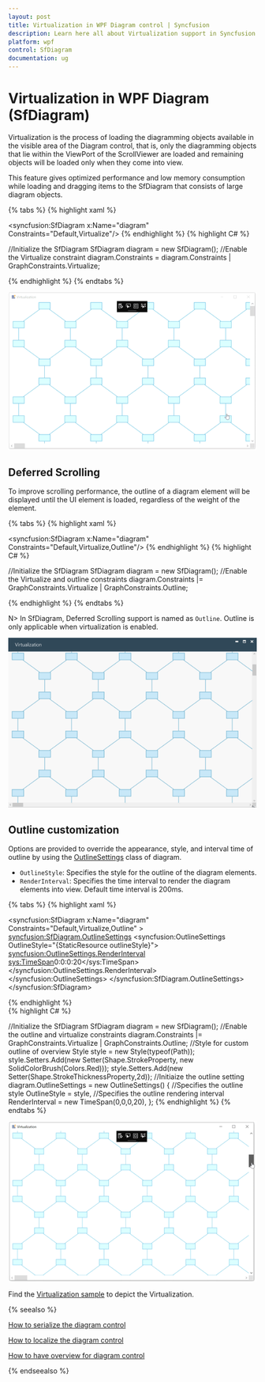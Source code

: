 ```yaml
---
layout: post
title: Virtualization in WPF Diagram control | Syncfusion
description: Learn here all about Virtualization support in Syncfusion WPF Diagram (SfDiagram) control and more.
platform: wpf
control: SfDiagram
documentation: ug
---
```


# Virtualization in WPF Diagram (SfDiagram)

Virtualization is the process of loading the diagramming objects available in the visible area of the Diagram control, that is, only the diagramming objects that lie within the ViewPort of the ScrollViewer are loaded and remaining objects will be loaded only when they come into view. 

This feature gives optimized performance and low memory consumption while loading and dragging items to the SfDiagram that consists of large diagram objects.

{% tabs %}
{% highlight xaml %}
<!--Initialize the SfDiagram and enable the virtualize constraint-->
<syncfusion:SfDiagram x:Name="diagram" Constraints="Default,Virtualize"/>
{% endhighlight %}
{% highlight C# %}

//Initialize the SfDiagram
SfDiagram diagram = new SfDiagram();
//Enable the Virtualize constraint
diagram.Constraints = diagram.Constraints | GraphConstraints.Virtualize;

{% endhighlight %}
{% endtabs %}

![Virtualization](Virtualization_images/Virtualize.gif)

## Deferred Scrolling

To improve scrolling performance, the outline of a diagram element will be displayed until the UI element is loaded, regardless of the weight of the element. 

{% tabs %}
{% highlight xaml %}
<!--Initialize the SfDiagram and enable the virtualize and outline constraint-->
<syncfusion:SfDiagram x:Name="diagram" Constraints="Default,Virtualize,Outline"/>
{% endhighlight %}
{% highlight C# %}

//Initialize the SfDiagram
SfDiagram diagram = new SfDiagram();
//Enable the Virtualize and outline constraints
diagram.Constraints |= GraphConstraints.Virtualize | GraphConstraints.Outline;

{% endhighlight %}
{% endtabs %}

N> In SfDiagram, Deferred Scrolling support is named as `Outline`. Outline is only applicable when virtualization is enabled.

![DeferredScrolling](Virtualization_images/VirtualizeOutline.gif)

## Outline customization

Options are provided to override the appearance, style, and interval time of outline by using the [OutlineSettings](https://help.syncfusion.com/cr/wpf/Syncfusion.UI.Xaml.Diagram.OutlineSettings.html) class of diagram.

* `OutlineStyle`: Specifies the style for the outline of the diagram elements.
* `RenderInterval`: Specifies the time interval to render the diagram elements into view. Default time interval is 200ms.

{% tabs %}
{% highlight xaml %}

<!--Custom style for outline of overview-->
<Style TargetType="Path" x:Key="outlineStyle">
    <Setter Property="Stroke" Value="Red"/>
    <Setter Property="StrokeThickness" Value="2"/>
</Style>

<!--Initialize outline setting with outline style and outline interval-->
<syncfusion:SfDiagram x:Name="diagram" Constraints="Default,Virtualize,Outline" >
    <syncfusion:SfDiagram.OutlineSettings>
        <syncfusion:OutlineSettings OutlineStyle="{StaticResource outlineStyle}">
            <syncfusion:OutlineSettings.RenderInterval>
                <sys:TimeSpan>0:0:0:20</sys:TimeSpan>
            </syncfusion:OutlineSettings.RenderInterval>
        </syncfusion:OutlineSettings>
    </syncfusion:SfDiagram.OutlineSettings>
</syncfusion:SfDiagram>
	
{% endhighlight %}	
{% highlight C# %}

//Initialize the SfDiagram
SfDiagram diagram = new SfDiagram();
//Enable the outline and virtualize constraints
diagram.Constraints |= GraphConstraints.Virtualize | GraphConstraints.Outline;
//Style for custom outline of overview
Style style = new Style(typeof(Path));
style.Setters.Add(new Setter(Shape.StrokeProperty, new SolidColorBrush(Colors.Red)));
style.Setters.Add(new Setter(Shape.StrokeThicknessProperty,2d));
//Initiaize the outline setting
diagram.OutlineSettings = new OutlineSettings()
{
    //Specifies the outline style
    OutlineStyle = style,
    //Specifies the outline rendering interval
    RenderInterval = new TimeSpan(0,0,0,20),
};
{% endhighlight %}
{% endtabs %}

![Custom Outline](Virtualization_images/CustomOutline.gif)

Find the [Virtualization sample](https://github.com/SyncfusionExamples/WPF-Diagram-Examples/tree/master/Samples/Virtualization) to depict the Virtualization.

{% seealso %}

[How to serialize the diagram control](/wpf/sfdiagram/serialization)

[How to localize the diagram control](/wpf/sfdiagram/localization)

[How to have overview for diagram control](/wpf/sfdiagram/overview-control)

{% endseealso %}
